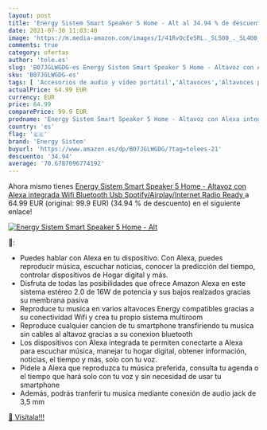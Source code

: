 ```yaml
---
layout: post
title: 'Energy Sistem Smart Speaker 5 Home - Alt al 34.94 % de descuento'
date: 2021-07-30 11:03:40
image: 'https://m.media-amazon.com/images/I/41RvOcEe5RL._SL500_._SL400_.jpg'
comments: true
category: ofertas
author: 'tole.es'
slug: 'B07JGLWGDG-es Energy Sistem Smart Speaker 5 Home - Altavoz con Alexa...'
sku: 'B07JGLWGDG-es'
tags: [ 'Accesorios de audio y vídeo portátil','Altavoces','Altavoces portátiles y altavoces con puerto dock','Audio y vídeo portátil','Electrónica','Equipos de altavoces','Equipos de audio y Hi-Fi','alexa','energy sistem', ]
actualPrice: 64.99 EUR
currency: EUR
price: 64.99
comparePrice: 99.9 EUR
prodname: 'Energy Sistem Smart Speaker 5 Home - Altavoz con Alexa integrada  Wifi  Bluetooth  Usb  Spotify/Airplay/Internet Radio Ready '
country: 'es'
flag: '🇪🇸'
brand: 'Energy Sistem'
buyurl: 'https://www.amazon.es/dp/B07JGLWGDG/?tag=tolees-21'
descuento: '34.94'
average: '70.6787096774192'
---
```


Ahora mismo tienes [Energy Sistem Smart Speaker 5 Home - Altavoz con Alexa integrada  Wifi  Bluetooth  Usb  Spotify/Airplay/Internet Radio Ready ](https://www.amazon.es/dp/B07JGLWGDG/?tag=tolees-21) a 64.99 EUR (original: 99.9 EUR) (34.94 %  de descuento) en el siguiente enlace!

[![Energy Sistem Smart Speaker 5 Home - Alt](https://m.media-amazon.com/images/I/41RvOcEe5RL._SL500_._SL400_.jpg)](https://www.amazon.es/dp/B07JGLWGDG/?tag=tolees-21)

🔎:

- Puedes hablar con Alexa en tu dispositivo. Con Alexa, puedes reproducir música, escuchar noticias, conocer la predicción del tiempo, controlar dispositivos de Hogar digital y más.
- Disfruta de todas las posibilidades que ofrece Amazon Alexa en este sistema estéreo 2.0 de 16W de potencia y sus bajos realzados gracias su membrana pasiva
- Reproduce tu musica en varios altavoces Energy compatibles gracias a su conectividad Wifi y crea tu propio sistema multiroom
- Reproduce cualquier cancion de tu smartphone transfiriendo tu musica sin cables al altavoz gracias a su conexion bluetooth
- Los dispositivos con Alexa integrada te permiten conectarte a Alexa para escuchar música, manejar tu hogar digital, obtener información, noticias, el tiempo y más, solo con tu voz.
- Pídele a Alexa que reproduzca tu música preferida, consulta tu agenda o el tiempo que hará solo con tu voz y sin necesidad de usar tu smartphone
- Además, podrás tranferir tu musica mediante conexión de audio jack de 3,5 mm

[🛒 Visítala!!!](https://www.amazon.es/dp/B07JGLWGDG/?tag=tolees-21)
